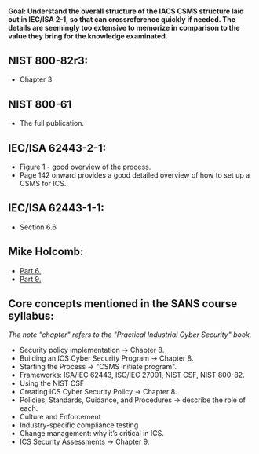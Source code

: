#### Goal: Understand the overall structure of the IACS CSMS structure laid out in IEC/ISA 2-1, so that can crossreference quickly if needed. The details are seemingly too extensive to memorize in comparison to the value they bring for the knowledge examinated.

## NIST 800-82r3:
- Chapter 3

## NIST 800-61
- The full publication.

## IEC/ISA 62443-2-1:
- Figure 1 - good overview of the process.
- Page 142 onward provides a good detailed overview of how to set up a CSMS for ICS.  

## IEC/ISA 62443-1-1:
- Section 6.6

## Mike Holcomb: 
- [Part 6.](https://www.youtube.com/watch?v=ZuAuFOYhkss&list=PLOSJSv0hbPZAlINIh1HcB0L8AZcSPc80g&index=6) 
- [Part 9.](https://www.youtube.com/watch?v=GDPOgu8-7lI&list=PLOSJSv0hbPZAlINIh1HcB0L8AZcSPc80g&index=9) 

## Core concepts mentioned in the SANS course syllabus:  
_The note "chapter" refers to the "Practical Industrial Cyber Security" book._
- Security policy implementation -> Chapter 8.
- Building an ICS Cyber Security Program -> Chapter 8.
- Starting the Process -> "CSMS initiate program".
- Frameworks: ISA/IEC 62443, ISO/IEC 27001, NIST CSF, NIST 800-82.
- Using the NIST CSF
- Creating ICS Cyber Security Policy -> Chapter 8.
- Policies, Standards, Guidance, and Procedures -> describe the role of each.
- Culture and Enforcement 
- Industry-specific compliance testing
- Change management: why it’s critical in ICS.
- ICS Security Assessments -> Chapter 9.
